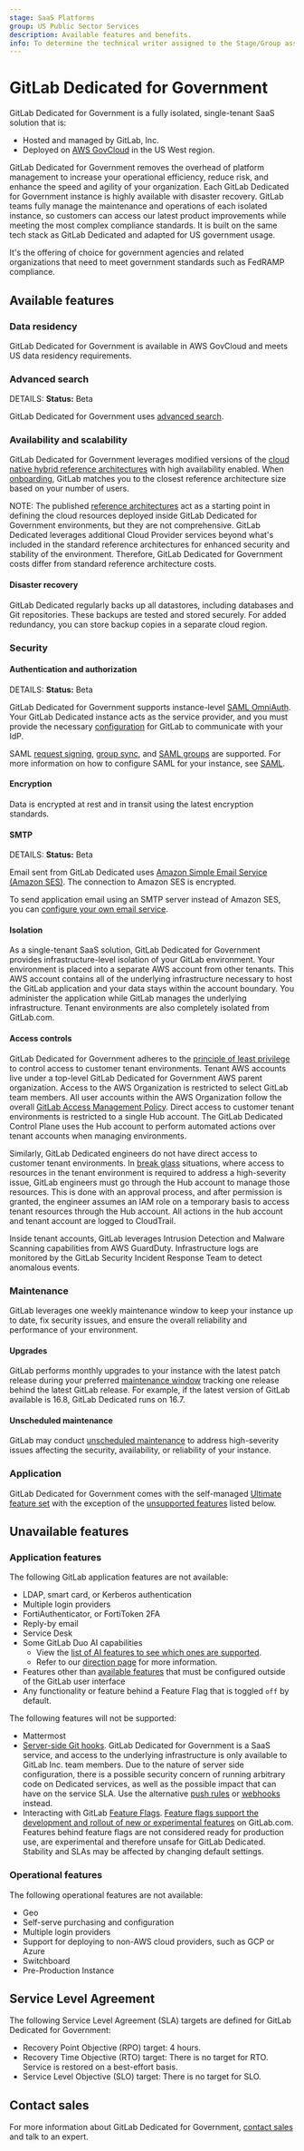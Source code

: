 ```yaml
---
stage: SaaS Platforms
group: US Public Sector Services
description: Available features and benefits.
info: To determine the technical writer assigned to the Stage/Group associated with this page, see https://handbook.gitlab.com/handbook/product/ux/technical-writing/#assignments
---
```


# GitLab Dedicated for Government

GitLab Dedicated for Government is a fully isolated, single-tenant SaaS solution that is:

- Hosted and managed by GitLab, Inc.
- Deployed on [AWS GovCloud](https://docs.aws.amazon.com/govcloud-us/latest/UserGuide/whatis.html) in the US West region.

GitLab Dedicated for Government removes the overhead of platform management to increase your operational efficiency, reduce risk, and enhance the speed and agility of your organization. Each GitLab Dedicated for Government instance is highly available with disaster recovery. GitLab teams fully manage the maintenance and operations of each isolated instance, so customers can access our latest product improvements while meeting the most complex compliance standards. It is built on the same tech stack as GitLab Dedicated and adapted for US government usage.

It's the offering of choice for government agencies and related organizations that need to meet government standards such as FedRAMP compliance.

## Available features

### Data residency

GitLab Dedicated for Government is available in AWS GovCloud and meets US data residency requirements.

### Advanced search

DETAILS:
**Status:** Beta

GitLab Dedicated for Government uses [advanced search](../../user/search/advanced_search.md).

### Availability and scalability

GitLab Dedicated for Government leverages modified versions of the [cloud native hybrid reference architectures](../../administration/reference_architectures/index.md#cloud-native-hybrid) with high availability enabled. When [onboarding](../../administration/dedicated/create_instance.md#step-2-create-your-gitlab-dedicated-instance), GitLab matches you to the closest reference architecture size based on your number of users.

NOTE:
The published [reference architectures](../../administration/reference_architectures/index.md) act as a starting point in defining the cloud resources deployed inside GitLab Dedicated for Government environments, but they are not comprehensive. GitLab Dedicated leverages additional Cloud Provider services beyond what's included in the standard reference architectures for enhanced security and stability of the environment. Therefore, GitLab Dedicated for Government costs differ from standard reference architecture costs.

#### Disaster recovery

GitLab Dedicated regularly backs up all datastores, including databases and Git repositories. These backups are tested and stored securely. For added redundancy, you can store backup copies in a separate cloud region.

### Security

#### Authentication and authorization

DETAILS:
**Status:** Beta

GitLab Dedicated for Government supports instance-level [SAML OmniAuth](../../integration/saml.md). Your GitLab Dedicated instance acts as the service provider, and you must provide the necessary [configuration](../../integration/saml.md#configure-saml-support-in-gitlab) for GitLab to communicate with your IdP.

SAML [request signing](../../integration/saml.md#sign-saml-authentication-requests-optional), [group sync](../../user/group/saml_sso/group_sync.md#configure-saml-group-sync), and [SAML groups](../../integration/saml.md#configure-users-based-on-saml-group-membership) are supported. For more information on how to configure SAML for your instance, see [SAML](../../administration/dedicated/configure_instance/saml.md).

#### Encryption

Data is encrypted at rest and in transit using the latest encryption standards.

#### SMTP

DETAILS:
**Status:** Beta

Email sent from GitLab Dedicated uses [Amazon Simple Email Service (Amazon SES)](https://aws.amazon.com/ses/). The connection to Amazon SES is encrypted.

To send application email using an SMTP server instead of Amazon SES, you can [configure your own email service](../../administration/dedicated/configure_instance/users_notifications.md#smtp-email-service).

#### Isolation

As a single-tenant SaaS solution, GitLab Dedicated for Government provides infrastructure-level isolation of your GitLab environment. Your environment is placed into a separate AWS account from other tenants. This AWS account contains all of the underlying infrastructure necessary to host the GitLab application and your data stays within the account boundary. You administer the application while GitLab manages the underlying infrastructure. Tenant environments are also completely isolated from GitLab.com.

#### Access controls

GitLab Dedicated for Government adheres to the
[principle of least privilege](https://handbook.gitlab.com/handbook/security/access-management-policy/#principle-of-least-privilege)
to control access to customer tenant environments. Tenant AWS accounts live under
a top-level GitLab Dedicated for Government AWS parent organization. Access to the AWS Organization
is restricted to select GitLab team members. All user accounts within the AWS Organization
follow the overall [GitLab Access Management Policy](https://handbook.gitlab.com/handbook/security/access-management-policy/).
Direct access to customer tenant environments is restricted to a single Hub account.
The GitLab Dedicated Control Plane uses the Hub account to perform automated actions
over tenant accounts when managing environments.

Similarly, GitLab Dedicated engineers do not have direct access to customer tenant environments.
In [break glass](https://gitlab.com/gitlab-com/gl-infra/gitlab-dedicated/team/-/blob/main/engineering/breaking_glass.md)
situations, where access to resources in the tenant environment is required to
address a high-severity issue, GitLab engineers must go through the Hub account
to manage those resources. This is done with an approval process, and after permission
is granted, the engineer assumes an IAM role on a temporary basis to access
tenant resources through the Hub account. All actions in the hub account and
tenant account are logged to CloudTrail.

Inside tenant accounts, GitLab leverages Intrusion Detection and Malware Scanning capabilities from AWS GuardDuty. Infrastructure logs are monitored by the GitLab Security Incident Response Team to detect anomalous events.

### Maintenance

GitLab leverages one weekly maintenance window to keep your instance up to date, fix security issues, and ensure the overall reliability and performance of your environment.

#### Upgrades

GitLab performs monthly upgrades to your instance with the latest patch release during your preferred [maintenance window](../../administration/dedicated/maintenance.md#maintenance-windows) tracking one release behind the latest GitLab release. For example, if the latest version of GitLab available is 16.8, GitLab Dedicated runs on 16.7.

#### Unscheduled maintenance

GitLab may conduct [unscheduled maintenance](../../administration/dedicated/maintenance.md#emergency-maintenance) to address high-severity issues affecting the security, availability, or reliability of your instance.

### Application

GitLab Dedicated for Government comes with the self-managed [Ultimate feature set](https://about.gitlab.com/pricing/feature-comparison/) with the exception of the [unsupported features](#unavailable-features) listed below.

## Unavailable features

### Application features

The following GitLab application features are not available:

- LDAP, smart card, or Kerberos authentication
- Multiple login providers
- FortiAuthenticator, or FortiToken 2FA
- Reply-by email
- Service Desk
- Some GitLab Duo AI capabilities
  - View the [list of AI features to see which ones are supported](../../user/ai_features.md).
  - Refer to our [direction page](https://about.gitlab.com/direction/saas-platforms/dedicated/#supporting-ai-features-on-gitlab-dedicated) for more information.
- Features other than [available features](#available-features) that must be configured outside of the GitLab user interface
- Any functionality or feature behind a Feature Flag that is toggled `off` by default.

The following features will not be supported:

- Mattermost
- [Server-side Git hooks](../../administration/server_hooks.md).
  GitLab Dedicated for Government is a SaaS service, and access to the underlying infrastructure is only available to GitLab Inc. team members. Due to the nature of server side configuration, there is a possible security concern of running arbitrary code on Dedicated services, as well as the possible impact that can have on the service SLA. Use the alternative [push rules](../../user/project/repository/push_rules.md) or [webhooks](../../user/project/integrations/webhooks.md) instead.
- Interacting with GitLab [Feature Flags](../../administration/feature_flags.md). [Feature flags support the development and rollout of new or experimental features](https://handbook.gitlab.com/handbook/product-development-flow/feature-flag-lifecycle/#when-to-use-feature-flags) on GitLab.com. Features behind feature flags are not considered ready for production use, are experimental and therefore unsafe for GitLab Dedicated. Stability and SLAs may be affected by changing default settings.

### Operational features

The following operational features are not available:

- Geo
- Self-serve purchasing and configuration
- Multiple login providers
- Support for deploying to non-AWS cloud providers, such as GCP or Azure
- Switchboard
- Pre-Production Instance

## Service Level Agreement

The following Service Level Agreement (SLA) targets are defined for GitLab Dedicated for Government:

- Recovery Point Objective (RPO) target: 4 hours.
- Recovery Time Objective (RTO) target: There is no target for RTO. Service is restored on a best-effort basis.
- Service Level Objective (SLO) target: There is no target for SLO.

## Contact sales

For more information about GitLab Dedicated for Government, [contact sales](https://about.gitlab.com/dedicated/) and talk to an expert.
